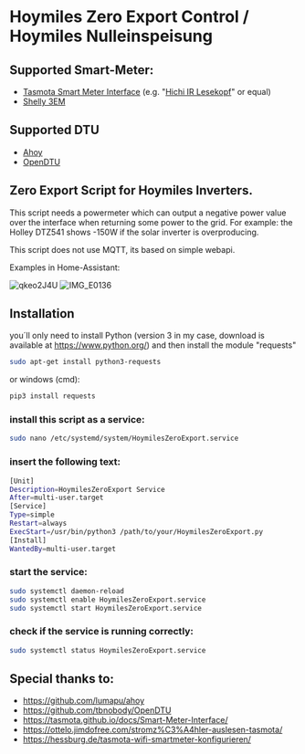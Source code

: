 # Hoymiles Zero Export Control / Hoymiles Nulleinspeisung
## Supported Smart-Meter:
- [Tasmota Smart Meter Interface](https://tasmota.github.io/docs/Smart-Meter-Interface/) (e.g. "[Hichi IR Lesekopf](https://www.ebay.de/sch/i.html?_ssn=hicbelm-8)" or equal)
- [Shelly 3EM](https://www.shelly.cloud/de/products/product-overview/shelly-3em-1)
## Supported DTU
- [Ahoy](https://github.com/lumapu/ahoy)
- [OpenDTU](https://github.com/tbnobody/OpenDTU)

## Zero Export Script for Hoymiles Inverters.

This script needs a powermeter which can output a negative power value over the interface when returning some power to the grid.
For example: the Holley DTZ541 shows -150W if the solar inverter is overproducing.

This script does not use MQTT, its based on simple webapi.

Examples in Home-Assistant:

![qkeo2J4U](https://user-images.githubusercontent.com/111107925/222456008-947bfbf1-09b3-4639-97d0-cc88c5af2a72.png)
![IMG_E0136](https://user-images.githubusercontent.com/111107925/217559535-1b530738-67bc-4c29-a6f2-9aa4addce41d.JPG)


## Installation
you´ll only need to install Python (version 3 in my case, download is available at https://www.python.org/) and then install the module "requests"
```sh
sudo apt-get install python3-requests
```
or windows (cmd):
```sh
pip3 install requests
```

### install this script as a service:
```sh
sudo nano /etc/systemd/system/HoymilesZeroExport.service
```

### insert the following text:
```sh
[Unit]
Description=HoymilesZeroExport Service
After=multi-user.target
[Service]
Type=simple
Restart=always
ExecStart=/usr/bin/python3 /path/to/your/HoymilesZeroExport.py
[Install]
WantedBy=multi-user.target
```

### start the service:
```sh
sudo systemctl daemon-reload
sudo systemctl enable HoymilesZeroExport.service 
sudo systemctl start HoymilesZeroExport.service
```

### check if the service is running correctly:
```sh
sudo systemctl status HoymilesZeroExport.service
```
## Special thanks to:
- https://github.com/lumapu/ahoy
- https://github.com/tbnobody/OpenDTU
- https://tasmota.github.io/docs/Smart-Meter-Interface/
- https://ottelo.jimdofree.com/stromz%C3%A4hler-auslesen-tasmota/
- https://hessburg.de/tasmota-wifi-smartmeter-konfigurieren/
